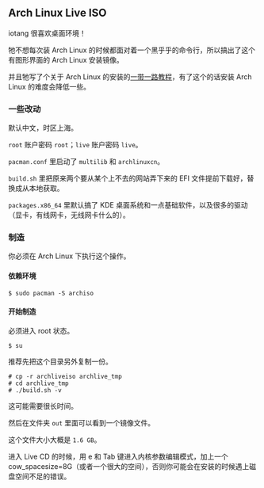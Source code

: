 ## Arch Linux Live ISO

iotang 很喜欢桌面环境！

牠不想每次装 Arch Linux 的时候都面对着一个黑乎乎的命令行，所以搞出了这个有图形界面的 Arch Linux 安装镜像。

并且牠写了个关于 Arch Linux 的安装的[一带一路教程](airootfs/etc/skel/wizard.txt)，有了这个的话安装 Arch Linux 的难度会降低一些。

### 一些改动

默认中文，时区上海。

`root` 账户密码 `root`；`live` 账户密码 `live`。

`pacman.conf` 里启动了 `multilib` 和 `archlinuxcn`。

`build.sh` 里把原来两个要从某个上不去的网站弄下来的 EFI 文件提前下载好，替换成从本地获取。

`packages.x86_64` 里默认搞了 KDE 桌面系统和一点基础软件，以及很多的驱动（显卡，有线网卡，无线网卡什么的）。

### 制造

你必须在 Arch Linux 下执行这个操作。

#### 依赖环境

```plain
$ sudo pacman -S archiso
```

#### 开始制造

必须进入 root 状态。

```plain
$ su
```

推荐先把这个目录另外复制一份。

```plain
# cp -r archliveiso archlive_tmp
# cd archlive_tmp
# ./build.sh -v
```

这可能需要很长时间。

然后在文件夹 `out` 里面可以看到一个镜像文件。

这个文件大小大概是 `1.6 GB`。

进入 Live CD 的时候，用 e 和 Tab 键进入内核参数编辑模式，加上一个 cow_spacesize=8G（或者一个很大的空间），否则你可能会在安装的时候遇上磁盘空间不足的错误。
